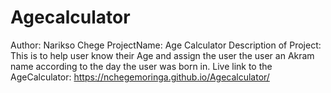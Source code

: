 # Agecalculator
Author: Narikso Chege
ProjectName: Age Calculator
Description of Project: This is to help user know their Age and assign the user the user an Akram name according to the day the user was born in.
Live link to the AgeCalculator: https://nchegemoringa.github.io/Agecalculator/